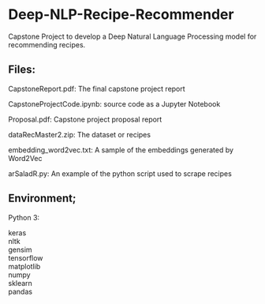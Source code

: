 # Deep-NLP-Recipe-Recommender
Capstone Project to develop a Deep Natural Language Processing model for recommending recipes.

## Files:
CapstoneReport.pdf:  The final capstone project report

CapstoneProjectCode.ipynb:  source code as a Jupyter Notebook

Proposal.pdf:  Capstone project proposal report

dataRecMaster2.zip:  The dataset or recipes 

embedding_word2vec.txt:  A sample of the embeddings generated by Word2Vec

arSaladR.py:  An example of the python script used to scrape recipes


## Environment;

Python 3:

keras<br>
nltk<br>
gensim<br>
tensorflow<br>
matplotlib<br>
numpy<br>
sklearn<br>
pandas<br>
